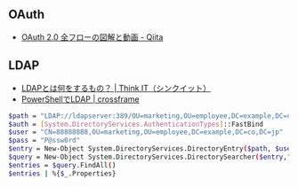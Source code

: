 ## OAuth

- [OAuth 2\.0 全フローの図解と動画 \- Qiita](http://qiita.com/TakahikoKawasaki/items/200951e5b5929f840a1f)


## LDAP
- [LDAPとは何をするもの？ | Think IT（シンクイット）](http://thinkit.co.jp/free/tech/18/1/page/0/1)
- [PowerShellでLDAP | crossframe](http://crossframe.iiv.jp/20140810787/)

```bash
$path = "LDAP://ldapserver:389/OU=marketing,OU=employee,DC=example,DC=co,DC=jp"
$auth = [System.DirectoryServices.AuthenticationTypes]::FastBind
$user = "CN=88888888,OU=marketing,OU=employee,DC=example,DC=co,DC=jp"
$pass = "P@ssw0rd"
$entry = New-Object System.DirectoryServices.DirectoryEntry($path, $user, $pass, $auth)
$query = New-Object System.DirectoryServices.DirectorySearcher($entry,"(objectclass=*)")
$entries = $query.FindAll()
$entries | %{$_.Properties}
```
